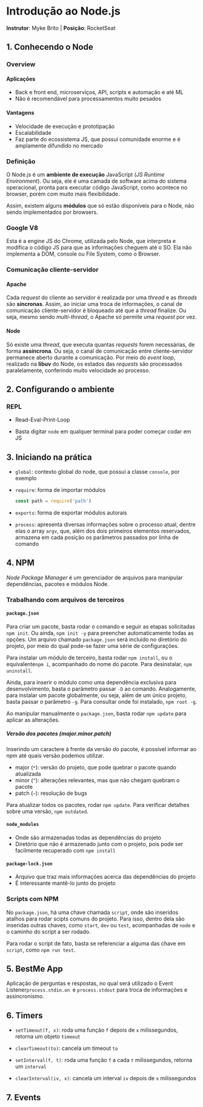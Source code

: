 # Introdução ao Node.js

**Instrutor**: Myke Brito | **Posição**: RocketSeat



## 1. Conhecendo o Node

### Overview

#### Aplicações

* Back e front end, microserviços, API, scripts e automação e até ML
* Não é recomendável para processamentos muito pesados

#### Vantagens

* Velocidade de execução e prototipação
* Escalabilidade
* Faz parte do ecossistema JS, que possui comunidade enorme e é amplamente difundido no mercado

### Definição

O Node.js é um **ambiente de execução** JavaScript (*JS Runtime Environment*). Ou seja, ele é uma camada de software acima do sistema operacional, pronta para executar código JavaScript, como acontece no browser, porém com muito mais flexibilidade. 

Assim, existem alguns **módulos** que só estão disponíveis para o Node, não sendo implementados por browsers. 

### Google V8

Esta é a engine JS do Chrome, utilizada pelo Node, que interpreta e modifica o código JS para que as informações cheguem até o SO. Ela não implementa a DOM, console ou File System, como o Browser.

### Comunicação cliente-servidor 

#### Apache

Cada *request* do cliente ao servidor é realizada por uma *thread* e as *threads* são **síncronas**. Assim, ao iniciar uma troca de informações, o canal de comunicação cliente-servidor é bloqueado até que a *thread* finalize. Ou seja, mesmo sendo *multi-thread*, o Apache só permite uma *request* por vez.

#### Node

Só existe uma *thread*, que executa quantas *requests* forem necessárias, de forma **assíncrona**. Ou seja, o canal de comunicação entre cliente-servidor permanece aberto durante a comunicação. Por meio do *event loop*, realizado na **libuv** do Node, os estados das *requests*  são processados paralelamente, conferindo muito velocidade ao processo.

#### 

## 2. Configurando o ambiente

### REPL

* Read-Eval-Print-Loop

* Basta digitar `node` em qualquer terminal para poder começar codar em JS

  

## 3. Iniciando na prática

* `global`:  contexto global do node, que possui a classe `console`, por exemplo

* `require`: forma de importar módulos

  ```javascript
  const path = require('path')
  ```

* `exports`: forma de exportar módulos autorais

* `process`:  apresenta diversas informações sobre o processo atual, dentre elas o array `argv`, que, além dos dois primeiros elementos reservados, armazena em cada posição os parâmetros passados por linha de comando

## 4. NPM

*Node Package Manager* é um gerenciador de arquivos para manipular dependências, pacotes e módulos Node.



### Trabalhando com arquivos de terceiros

#### `package.json`

Para criar um pacote, basta rodar o comando e seguir as etapas solicitadas `npm init`. Ou ainda, `npm init -y` para preencher automaticamente todas as opções. Um arquivo chamado `package.json` será incluído no diretório do projeto, por meio do qual pode-se fazer uma série de configurações.

Para instalar um módulo de terceiro, basta rodar `npm install`,  ou o equivalente`npm i`, acompanhado do nome do pacote. Para desinstalar, `npm uninstall`. 

Ainda, para inserir o módulo como uma dependência exclusiva para desenvolvimento, basta o parâmetro passar `-D` ao comando. Analogamente, para instalar um pacote globalmente, ou seja, além de um único projeto, basta passar o parâmetro `-g`. Para consultar onde foi instalado, `npm root -g`. 

Ao manipular manualmente o `package.json`, basta rodar `npm update` para aplicar as alterações.

##### Versão dos pacotes (*major.minor.patch*)

Inserindo um caractere à frente da versão do pacote, é possível informar ao npm até quais versão podemos utilizar.

* major (`*`): versão do projeto, que pode quebrar o pacote quando atualizada
* minor (`^`): alterações relevantes, mas que não chegam quebram o pacote
* patch (`~`): resolução de bugs

Para atualizar todos os pacotes, rodar `npm update`. Para verificar detalhes sobre uma versão, `npm outdated`.



#### `node_modules`

* Onde são armazenadas todas as dependências do projeto
* Diretório que não é armazenado junto com o projeto, pois pode ser facilmente recuperado com `npm install`

#### `package-lock.json`

* Arquivo que traz mais informações acerca das dependências do projeto
* É interessante mantê-lo junto do projeto



### Scripts com NPM

No `package.json`, há uma chave chamada `script`, onde são inseridos atalhos para rodar scipts comuns do projeto. Para isso, dentro dela são inseridas outras chaves, como `start`, `dev` ou `test`, acompanhadas de `node` e o caminho do script a ser rodado. 

Para rodar o script de fato, basta se referenciar a alguma das chave em `script`, como `npm run test`. 



## 5. BestMe App

Aplicação de perguntas e respostas, no qual será utilizado o Event Listener`process.stdin.on `e `process.stdout` para troca de informações e assincronismo.



## 6. Timers

* `setTimeout(f, x)`: roda uma função `f` depois de `x` milissegundos, retorna um objeto `timeout`

* `clearTimeout(to)`: cancela um timeout `to`

* `setInterval(f, t)`: roda uma função `f` a cada `t` milissegundos, retorna um `interval`
* `clearInterval(iv, x)`: cancela um interval `iv` depois de `x` milissegundos



## 7. Events

